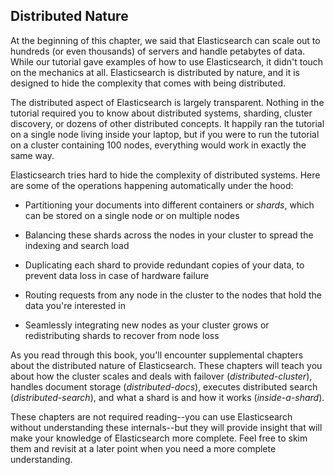 ## Distributed Nature

At the beginning of this chapter, we said that Elasticsearch<!--((("distributed nature of Elasticsearch")))--> can scale out to
hundreds (or even thousands) of servers and handle petabytes of data. While
our tutorial gave examples of how to use Elasticsearch, it didn't touch on the
mechanics at all. Elasticsearch is distributed by nature, and it is designed
to hide the complexity that comes with being distributed.

The distributed aspect of Elasticsearch is largely transparent.  Nothing in
the tutorial required you to know about distributed systems, sharding, cluster
discovery, or dozens of other distributed concepts.  It happily ran the
tutorial on a single node living inside your laptop, but if you were to run
the tutorial on a cluster containing 100 nodes, everything would work in
exactly the same way.

Elasticsearch tries hard to hide the complexity of distributed systems. Here are some of
the operations happening automatically under the hood:

 * Partitioning your documents into different containers<!--((("documents", "partitioning into shards")))((("shards")))--> or _shards_, which
   can be stored on a single node or on  multiple nodes

 * Balancing these shards across the nodes in your cluster to spread the
   indexing and search load

 * Duplicating each shard to provide redundant copies of your data, to
   prevent data loss in case of hardware failure

 * Routing requests from any node in the cluster to the nodes that hold the
   data you're interested in

 * Seamlessly integrating new nodes as your cluster grows or redistributing
   shards to recover from node loss

As you read through this book, you'll encounter supplemental chapters about the
distributed nature of Elasticsearch.  These chapters will teach you about
how the cluster scales and deals with failover (_distributed-cluster_),
handles document storage (_distributed-docs_), executes distributed search
(_distributed-search_), and what a shard is and how it works
(_inside-a-shard_).

These chapters are not required reading--you can use Elasticsearch without
understanding these internals--but they will provide insight that will make
your knowledge of Elasticsearch more complete. Feel free to skim them and
revisit at a later point when you need a more complete understanding.

<!--

=== Distributed Nature

At the beginning of this chapter, we said that Elasticsearch((("distributed nature of Elasticsearch"))) can scale out to
hundreds (or even thousands) of servers and handle petabytes of data. While
our tutorial gave examples of how to use Elasticsearch, it didn't touch on the
mechanics at all. Elasticsearch is distributed by nature, and it is designed
to hide the complexity that comes with being distributed.

The distributed aspect of Elasticsearch is largely transparent.  Nothing in
the tutorial required you to know about distributed systems, sharding, cluster
discovery, or dozens of other distributed concepts.  It happily ran the
tutorial on a single node living inside your laptop, but if you were to run
the tutorial on a cluster containing 100 nodes, everything would work in
exactly the same way.

Elasticsearch tries hard to hide the complexity of distributed systems. Here are some of
the operations happening automatically under the hood:

 * Partitioning your documents into different containers((("documents", "partitioning into shards")))((("shards"))) or _shards_, which
   can be stored on a single node or on  multiple nodes

 * Balancing these shards across the nodes in your cluster to spread the
   indexing and search load

 * Duplicating each shard to provide redundant copies of your data, to
   prevent data loss in case of hardware failure

 * Routing requests from any node in the cluster to the nodes that hold the
   data you're interested in

 * Seamlessly integrating new nodes as your cluster grows or redistributing
   shards to recover from node loss

As you read through this book, you'll encounter supplemental chapters about the
distributed nature of Elasticsearch.  These chapters will teach you about
how the cluster scales and deals with failover (<<distributed-cluster>>),
handles document storage (<<distributed-docs>>), executes distributed search
(<<distributed-search>>), and what a shard is and how it works
(<<inside-a-shard>>).

These chapters are not required reading--you can use Elasticsearch without
understanding these internals--but they will provide insight that will make
your knowledge of Elasticsearch more complete. Feel free to skim them and
revisit at a later point when you need a more complete understanding.



-->
